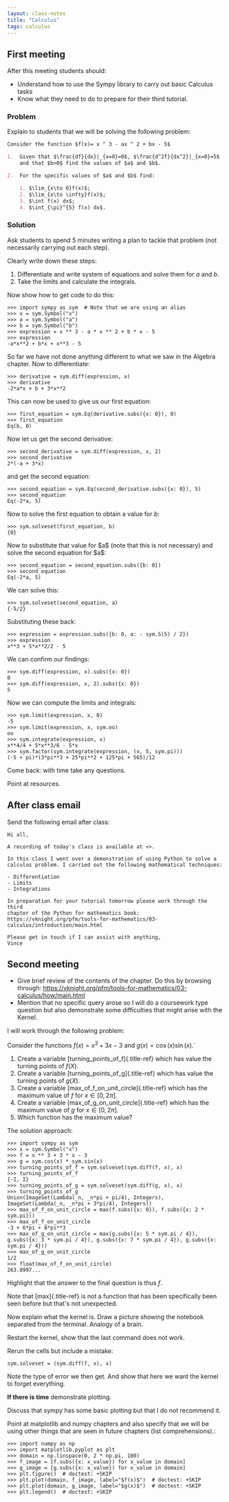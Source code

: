 ```yaml
---
layout: class-notes
title: "Calculus"
tags: calculus
---
```


## First meeting

After this meeting students should:

- Understand how to use the Sympy library to carry out basic Calculus
  tasks
- Know what they need to do to prepare for their third tutorial.

### Problem

Explain to students that we will be solving the following problem:

```md
Consider the function $f(x)= x ^ 3 - ax ^ 2 + bx - 5$

1.  Given that $\frac{df}{dx}|_{x=0}=0$, $\frac{d^2f}{dx^2}|_{x=0}=5$
    and that $b>0$ find the values of $a$ and $b$.

2.  For the specific values of $a$ and $b$ find:

    1. $\lim_{x\to 0}f(x)$;
    2. $\lim_{x\to \infty}f(x)$;
    3. $\int f(x) dx$;
    4. $\int_{\pi}^{5} f(x) dx$.
```

### Solution

Ask students to spend 5 minutes
writing a plan to tackle that problem (not necessarily carrying out each
step).

Clearly write down these steps:

1.  Differentiate and write system of equations and solve them for $a$
    and $b$.
2.  Take the limits and calculate the integrals.

Now show how to get code to do this:

    >>> import sympy as sym  # Note that we are using an alias
    >>> x = sym.Symbol("x")
    >>> a = sym.Symbol("a")
    >>> b = sym.Symbol("b")
    >>> expression = x ** 3 - a * x ** 2 + b * x - 5
    >>> expression
    -a*x**2 + b*x + x**3 - 5

So far we have not done anything different to what we saw in the Algebra
chapter. Now to differentiate:

    >>> derivative = sym.diff(expression, x)
    >>> derivative
    -2*a*x + b + 3*x**2

This can now be used to give us our first equation:

    >>> first_equation = sym.Eq(derivative.subs({x: 0}), 0)
    >>> first_equation
    Eq(b, 0)

Now let us get the second derivative:

    >>> second_derivative = sym.diff(expression, x, 2)
    >>> second_derivative
    2*(-a + 3*x)

and get the second equation:

    >>> second_equation = sym.Eq(second_derivative.subs({x: 0}), 5)
    >>> second_equation
    Eq(-2*a, 5)

Now to solve the first equation to obtain a value for $b$:

    >>> sym.solveset(first_equation, b)
    {0}

Now to substitute that value for \$a\$ (note that this is not necessary)
and solve the second equation for \$a\$:

    >>> second_equation = second_equation.subs({b: 0})
    >>> second_equation
    Eq(-2*a, 5)

We can solve this:

    >>> sym.solveset(second_equation, a)
    {-5/2}

Substituting these back:

    >>> expression = expression.subs({b: 0, a: - sym.S(5) / 2})
    >>> expression
    x**3 + 5*x**2/2 - 5

We can confirm our findings:

    >>> sym.diff(expression, x).subs({x: 0})
    0
    >>> sym.diff(expression, x, 2).subs({x: 0})
    5

Now we can compute the limits and integrals:

    >>> sym.limit(expression, x, 0)
    -5
    >>> sym.limit(expression, x, sym.oo)
    oo
    >>> sym.integrate(expression, x)
    x**4/4 + 5*x**3/6 - 5*x
    >>> sym.factor(sym.integrate(expression, (x, 5, sym.pi)))
    (-5 + pi)*(3*pi**3 + 25*pi**2 + 125*pi + 565)/12

Come back: with time take any questions.

Point at resources.

## After class email

Send the following email after class:

    Hi all,

    A recording of today's class is available at <>.

    In this class I went over a demonstration of using Python to solve a
    calculus problem. I carried out the following mathematical techniques:

    - Differentiation
    - Limits
    - Integrations

    In preparation for your tutorial tomorrow please work through the third
    chapter of the Python for mathematics book:
    https://vknight.org/pfm/tools-for-mathematics/03-calculus/introduction/main.html

    Please get in touch if I can assist with anything,
    Vince

## Second meeting

- Give brief review of the contents of the chapter. Do this by
  browsing through:
  <https://vknight.org/pfm/tools-for-mathematics/03-calculus/how/main.html>
- Mention that no specific query arose so I will do a coursework type
  question but also demonstrate some difficulties that might arise
  with the Kernel.

I will work through the following problem:

Consider the functions $f(x) = x ^ 3 + 3x - 3$ and $g(x) = \cos(x)
\sin(x)$.\`

1.  Create a variable [turning_points_of_f]{.title-ref} which has value
    the turning points of $f(X)$.
2.  Create a variable [turning_points_of_g]{.title-ref} which has value
    the turning points of $g(X)$.
3.  Create a variable [max_of_f_on_unit_circle]{.title-ref} which has
    the maximum value of $f$ for $x\in[0, 2\pi]$.
4.  Create a variable [max_of_g_on_unit_circle]{.title-ref} which has
    the maximum value of $g$ for $x\in[0, 2\pi]$.
5.  Which function has the maximum value?

The solution approach:

    >>> import sympy as sym
    >>> x = sym.Symbol("x")
    >>> f = x ** 3 + 3 * x - 3
    >>> g = sym.cos(x) * sym.sin(x)
    >>> turning_points_of_f = sym.solveset(sym.diff(f, x), x)
    >>> turning_points_of_f
    {-I, I}
    >>> turning_points_of_g = sym.solveset(sym.diff(g, x), x)
    >>> turning_points_of_g
    Union(ImageSet(Lambda(_n, _n*pi + pi/4), Integers), ImageSet(Lambda(_n, _n*pi + 3*pi/4), Integers))
    >>> max_of_f_on_unit_circle = max(f.subs({x: 0}), f.subs({x: 2 * sym.pi}))
    >>> max_of_f_on_unit_circle
    -3 + 6*pi + 8*pi**3
    >>> max_of_g_on_unit_circle = max(g.subs({x: 5 * sym.pi / 4}), g.subs({x: 3 * sym.pi / 4}), g.subs({x: 7 * sym.pi / 4}), g.subs({x: sym.pi / 4}))
    >>> max_of_g_on_unit_circle
    1/2
    >>> float(max_of_f_on_unit_circle)
    263.8997...

Highlight that the answer to the final question is thus $f$.

Note that [max]{.title-ref} is not a function that has been specifically
been seen before but that\'s not unexpected.

Now explain what the kernel is. Draw a picture showing the notebook
separated from the terminal. Analogy of a brain.

Restart the kernel, show that the last command does not work.

Rerun the cells but include a mistake:

    sym.solveset = (sym.diff(f, x), x)

Note the type of error we then get. And show that here we want the
kernel to forget everything.

**If there is time** demonstrate plotting.

Discuss that sympy has some basic plotting but that I do not recommend
it.

Point at matplotlib and numpy chapters and also specify that we will be
using other things that are seen in future chapters (list
comprehensions).:

    >>> import numpy as np
    >>> import matplotlib.pyplot as plt
    >>> domain = np.linspace(0, 2 * np.pi, 100)
    >>> f_image = [f.subs({x: x_value}) for x_value in domain]
    >>> g_image = [g.subs({x: x_value}) for x_value in domain]
    >>> plt.figure()  # doctest: +SKIP
    >>> plt.plot(domain, f_image, label="$f(x)$")  # doctest: +SKIP
    >>> plt.plot(domain, g_image, label="$g(x)$")  # doctest: +SKIP
    >>> plt.legend()  # doctest: +SKIP
